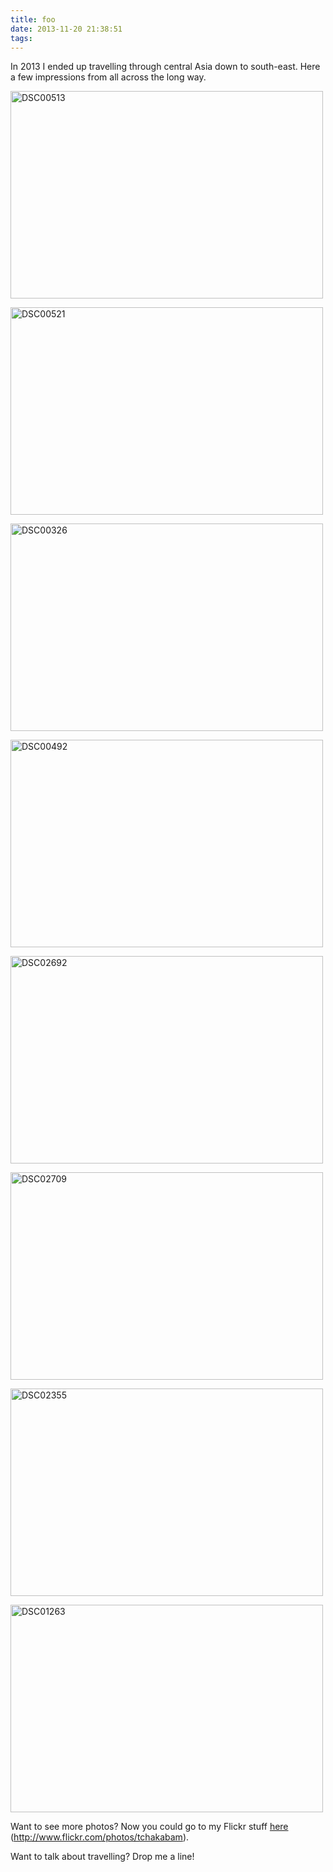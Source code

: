 ```yaml
---
title: foo
date: 2013-11-20 21:38:51
tags:
---
```


In 2013 I ended up travelling through central Asia down to south-east. Here a few impressions from all across the long way.

<p><a href="http://www.flickr.com/photos/tchakabam/10172795235/" title="DSC00513 von tchakabam bei Flickr" target="_blank" rel="external"><img src="http://farm3.staticflickr.com/2872/10172795235_26fda15151.jpg" width="500" height="332" alt="DSC00513"></a></p>
<p><a href="http://www.flickr.com/photos/tchakabam/10172926443/" title="DSC00521 von tchakabam bei Flickr" target="_blank" rel="external"><img src="http://farm8.staticflickr.com/7356/10172926443_85f23ce0c2.jpg" width="500" height="332" alt="DSC00521"></a></p>
<p><a href="http://www.flickr.com/photos/tchakabam/10172758845/" title="DSC00326 von tchakabam bei Flickr" target="_blank" rel="external"><img src="http://farm9.staticflickr.com/8266/10172758845_f53fdc0997.jpg" width="500" height="332" alt="DSC00326"></a></p>
<p><a href="http://www.flickr.com/photos/tchakabam/10172859616/" title="DSC00492 von tchakabam bei Flickr" target="_blank" rel="external"><img src="http://farm4.staticflickr.com/3688/10172859616_9d0e906e9b.jpg" width="500" height="332" alt="DSC00492"></a></p>
<p><a href="http://www.flickr.com/photos/tchakabam/10484050556/" title="DSC02692 von tchakabam bei Flickr" target="_blank" rel="external"><img src="http://farm3.staticflickr.com/2820/10484050556_3db4c18165.jpg" width="500" height="332" alt="DSC02692"></a></p>
<p><a href="http://www.flickr.com/photos/tchakabam/10484058094/" title="DSC02709 von tchakabam bei Flickr" target="_blank" rel="external"><img src="http://farm4.staticflickr.com/3769/10484058094_b3c24fb0eb.jpg" width="500" height="332" alt="DSC02709"></a></p>
<p><a href="http://www.flickr.com/photos/tchakabam/10484152503/" title="DSC02355 von tchakabam bei Flickr" target="_blank" rel="external"><img src="http://farm4.staticflickr.com/3831/10484152503_161f679ce8.jpg" width="500" height="332" alt="DSC02355"></a></p>
<p><a href="http://www.flickr.com/photos/tchakabam/10174715255/" title="DSC01263 von tchakabam bei Flickr" target="_blank" rel="external"><img src="http://farm6.staticflickr.com/5459/10174715255_75c3491b1a.jpg" width="500" height="332" alt="DSC01263"></a></p>
<p>Want to see more photos? Now you could go to my Flickr stuff <a href="http://www.flickr.com/photos/tchakabam" title="Stevan H's Flickr page" target="_blank" rel="external">here</a> (<a href="http://www.flickr.com/photos/tchakabam" target="_blank" rel="external">http://www.flickr.com/photos/tchakabam</a>).</p>

<p>Want to talk about travelling? Drop me a line!</p>